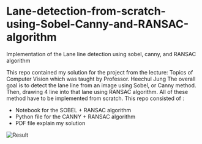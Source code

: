 # Lane-detection-from-scratch-using-Sobel-Canny-and-RANSAC-algorithm
Implementation of the Lane line detection using sobel, canny, and RANSAC algorithm

This repo contained my solution for the project from the lecture: Topics of Computer Vision which was taught by Professor. Heechul Jung
The overall goal is to detect the lane line from an image using Sobel, or Canny method. Then, drawing 4 line into that lane using RANSAC algorithm. All of these method have to be implemented from scratch.
This repo consisted of :
+ Notebook for the SOBEL + RANSAC algorithm
+ Python file for the CANNY + RANSAC algorithm
+ PDF file explain my solution


![Result](../master/Result/result.png)

